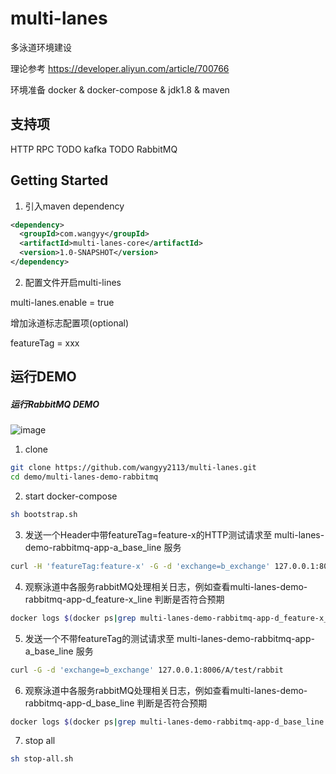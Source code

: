 # multi-lanes

多泳道环境建设

理论参考 https://developer.aliyun.com/article/700766

环境准备
docker & docker-compose & jdk1.8 & maven



支持项
---------------

HTTP
RPC      TODO
kafka    TODO
RabbitMQ



Getting Started
---------------

1. 引入maven dependency

```xml
<dependency>
  <groupId>com.wangyy</groupId>
  <artifactId>multi-lanes-core</artifactId>
  <version>1.0-SNAPSHOT</version>
</dependency>
```

2. 配置文件开启multi-lines

multi-lanes.enable = true

增加泳道标志配置项(optional)

featureTag = xxx

运行DEMO
---------------

##### 运行RabbitMQ DEMO

![image](https://github.com/wangyy2113/multi-lanes/blob/main/demo/multi-lanes-demo-rabbitmq/multi-lanes-demo-rabbitmq.png)

1. clone
```sh
git clone https://github.com/wangyy2113/multi-lanes.git
cd demo/multi-lanes-demo-rabbitmq
```

2. start docker-compose
```sh
sh bootstrap.sh
```

3. 发送一个Header中带featureTag=feature-x的HTTP测试请求至 multi-lanes-demo-rabbitmq-app-a_base_line 服务
```sh
curl -H 'featureTag:feature-x' -G -d 'exchange=b_exchange' 127.0.0.1:8006/A/test/rabbit
```


4. 观察泳道中各服务rabbitMQ处理相关日志，例如查看multi-lanes-demo-rabbitmq-app-d_feature-x_line 判断是否符合预期
```sh
docker logs $(docker ps|grep multi-lanes-demo-rabbitmq-app-d_feature-x_line| awk '{print $1}') |grep 'multi-lanes=RabbitMQ'
```

5. 发送一个不带featureTag的测试请求至 multi-lanes-demo-rabbitmq-app-a_base_line 服务
```sh
curl -G -d 'exchange=b_exchange' 127.0.0.1:8006/A/test/rabbit
```

6. 观察泳道中各服务rabbitMQ处理相关日志，例如查看multi-lanes-demo-rabbitmq-app-d_base_line 判断是否符合预期
```sh
docker logs $(docker ps|grep multi-lanes-demo-rabbitmq-app-d_base_line| awk '{print $1}') |grep 'multi-lanes=RabbitMQ'
```

7. stop all
```sh
sh stop-all.sh
```

